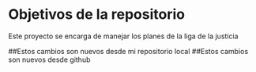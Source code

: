 # Objetivos de la repositorio

Este proyecto se encarga de manejar los planes de la liga de la justicia

##Estos cambios son nuevos desde mi repositorio local
##Estos cambios son nuevos desde github
